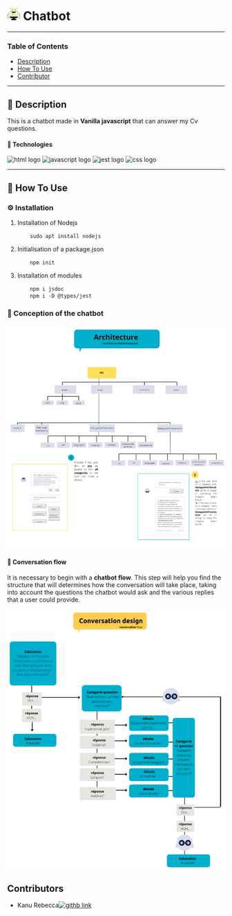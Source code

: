 # <img src="./assets/img/robotics(1).png" width="30px" alt="html logo"/> Chatbot

---

### Table of Contents

- [Description](#description)
- [How To Use](#how-to-use)
- [Contributor](#contributor)

---

## 📖 Description

This is a chatbot made in **Vanilla javascript** that can answer my Cv questions.

#### 🔬 Technologies

<div>

<img src="https://img.shields.io/badge/HTML5-E34F26?style=for-the-badge&logo=html5&logoColor=white" alt="html logo"/>
<img src="https://img.shields.io/badge/JavaScript-323330?style=for-the-badge&logo=javascript&logoColor=F7DF1E" alt="javascript logo"/>
<img src="https://img.shields.io/badge/Jest-C21325?style=for-the-badge&logo=jest&logoColor=white" alt="jest logo">
<img src="https://img.shields.io/badge/CSS3-1572B6?style=for-the-badge&logo=css3&logoColor=white" alt="css logo"/>

</div>

---

## :memo: How To Use

### ⚙️ Installation

1.  Installation of Nodejs

            sudo apt install nodejs

2.  Initialisation of a package.json

            npm init

3.  Installation of modules

            npm i jsdoc
            npm i -D @types/jest

### 🔨 Conception of the chatbot

<img src="./assets/img/chatbotArchitectureDiagram.png" alt="chatbot architecture diagram"/>

#### 💬 Conversation flow


It is necessary to begin with a **chatbot flow**. This step will help you find the structure that will determines how the conversation will take place, taking into account the questions the chatbot would ask and the various replies that a user could provide.

<img src="./assets/img/conversation_flow.png" alt="dialogue flow image"/>

## Contributors

<!-- - <spam>Kanu Rebecca</spam> [<img alt="githb link" width="80px" src="https://octodex.github.com/images/boxertocat_octodex.jpg"/>][github] -->
- <spam>Kanu Rebecca</spam>[<img alt="githb link" width="70px" src="https://octodex.github.com/images/visionary.jpg"/>][github]

<br />
<br />

[github]: https://github.com/RebeccaRamalho

